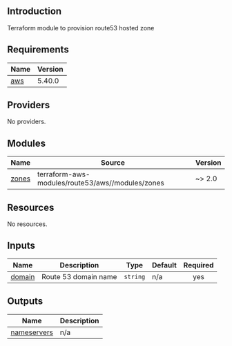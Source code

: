 ## Introduction
Terraform module to provision route53 hosted zone 

<!-- BEGIN_TF_DOCS -->
## Requirements

| Name | Version |
|------|---------|
| <a name="requirement_aws"></a> [aws](#requirement\_aws) | 5.40.0 |

## Providers

No providers.

## Modules

| Name | Source | Version |
|------|--------|---------|
| <a name="module_zones"></a> [zones](#module\_zones) | terraform-aws-modules/route53/aws//modules/zones | ~> 2.0 |

## Resources

No resources.

## Inputs

| Name | Description | Type | Default | Required |
|------|-------------|------|---------|:--------:|
| <a name="input_domain"></a> [domain](#input\_domain) | Route 53 domain name | `string` | n/a | yes |

## Outputs

| Name | Description |
|------|-------------|
| <a name="output_nameservers"></a> [nameservers](#output\_nameservers) | n/a |
<!-- END_TF_DOCS -->
